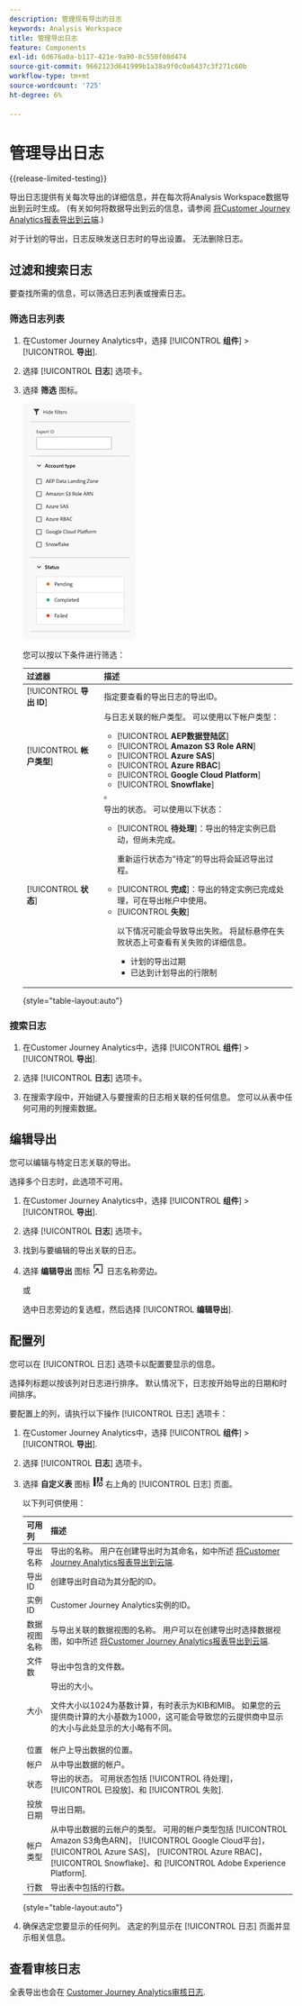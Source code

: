```yaml
---
description: 管理现有导出的日志
keywords: Analysis Workspace
title: 管理导出日志
feature: Components
exl-id: 6d676a0a-b117-421e-9a90-8c550f08d474
source-git-commit: 9662123d641999b1a38a9f0c0a6437c3f271c60b
workflow-type: tm+mt
source-wordcount: '725'
ht-degree: 6%

---
```


# 管理导出日志

{{release-limited-testing}}

导出日志提供有关每次导出的详细信息，并在每次将Analysis Workspace数据导出到云时生成。 (有关如何将数据导出到云的信息，请参阅 [将Customer Journey Analytics报表导出到云端](/help/analysis-workspace/export/export-cloud.md).)

对于计划的导出，日志反映发送日志时的导出设置。 无法删除日志。

## 过滤和搜索日志

要查找所需的信息，可以筛选日志列表或搜索日志。

### 筛选日志列表

1. 在Customer Journey Analytics中，选择 [!UICONTROL **组件**] > [!UICONTROL **导出**].

1. 选择 [!UICONTROL **日志**] 选项卡。

1. 选择 **筛选** 图标。

   ![筛选器信息](assets/export-log-filters.png)

   您可以按以下条件进行筛选：

   | 过滤器 | 描述 |
   |---------|----------|
   | [!UICONTROL **导出 ID**] | 指定要查看的导出日志的导出ID。 |
   | [!UICONTROL **帐户类型**] | 与日志关联的帐户类型。 可以使用以下帐户类型： <ul><li>[!UICONTROL **AEP数据登陆区**]</li><li>[!UICONTROL **Amazon S3 Role ARN**]</li><li>[!UICONTROL **Azure SAS**]</li><li>[!UICONTROL **Azure RBAC**]</li><li>[!UICONTROL **Google Cloud Platform**]</li><li>[!UICONTROL **Snowflake**]</li></ul>。 |
   | [!UICONTROL **状态**] | 导出的状态。 可以使用以下状态： <ul><li>[!UICONTROL **待处理**]：导出的特定实例已启动，但尚未完成。<p>重新运行状态为“待定”的导出将会延迟导出过程。</p></li><li>[!UICONTROL **完成**]：导出的特定实例已完成处理，可在导出帐户中使用。</li><li>[!UICONTROL **失败**]<p>以下情况可能会导致导出失败。 将鼠标悬停在失败状态上可查看有关失败的详细信息。 <ul><li>计划的导出过期</li><li>已达到计划导出的行限制 </li></ul> </p></li></ul> |

   {style="table-layout:auto"}

### 搜索日志

1. 在Customer Journey Analytics中，选择 [!UICONTROL **组件**] > [!UICONTROL **导出**].

1. 选择 [!UICONTROL **日志**] 选项卡。

1. 在搜索字段中，开始键入与要搜索的日志相关联的任何信息。 您可以从表中任何可用的列搜索数据。

<!-- removed for MVP: Retry an export You can re-run the export associated with the selected log, using the data as it was on the day the log was originally exported. This is useful when selecting a log that show a failed export or when selecting a log that was accidentally deleted. 

Retrying an export that has a status of Pending will delay the export process.

This option is not available when selecting multiple logs. -->

<!-- 1. In Customer Journey Analytics, select [!UICONTROL **Components**] > [!UICONTROL **Exports**].

1. Select the [!UICONTROL **Logs**] tab, then select a log.

1. Select [!UICONTROL **Retry**]. -->

## 编辑导出

您可以编辑与特定日志关联的导出。

选择多个日志时，此选项不可用。

1. 在Customer Journey Analytics中，选择 [!UICONTROL **组件**] > [!UICONTROL **导出**].

1. 选择 [!UICONTROL **日志**] 选项卡。

1. 找到与要编辑的导出关联的日志。

1. 选择 **编辑导出** 图标 ![导出日志图标](assets/export-icon.png) 日志名称旁边。

   或

   选中日志旁边的复选框，然后选择 [!UICONTROL **编辑导出**].

## 配置列

您可以在 [!UICONTROL 日志] 选项卡以配置要显示的信息。

选择列标题以按该列对日志进行排序。 默认情况下，日志按开始导出的日期和时间排序。

要配置上的列，请执行以下操作 [!UICONTROL 日志] 选项卡：

1. 在Customer Journey Analytics中，选择 [!UICONTROL **组件**] > [!UICONTROL **导出**].

1. 选择 [!UICONTROL **日志**] 选项卡。

1. 选择 **自定义表** 图标 ![自定义表](assets/customize-table-icon.png) 右上角的 [!UICONTROL 日志] 页面。

   以下列可供使用：

   | 可用列 | 描述 |
   |---------|----------|
   | 导出名称 | 导出的名称。 用户在创建导出时为其命名，如中所述 [将Customer Journey Analytics报表导出到云端](/help/analysis-workspace/export/export-cloud.md). |
   | 导出 ID | 创建导出时自动为其分配的ID。 <!-- True? --> |
   | 实例 ID | Customer Journey Analytics实例的ID。 <!-- True? --> |
   | 数据视图名称 | 与导出关联的数据视图的名称。 用户可以在创建导出时选择数据视图，如中所述 [将Customer Journey Analytics报表导出到云端](/help/analysis-workspace/export/export-cloud.md). |
   | 文件数 | 导出中包含的文件数。 |
   | 大小 | 导出的大小。<p>文件大小以1024为基数计算，有时表示为KIB和MIB。 如果您的云提供商计算的大小基数为1000，这可能会导致您的云提供商中显示的大小与此处显示的大小略有不同。</p> |
   | 位置 | 帐户上导出数据的位置。 |
   | 帐户 | 从中导出数据的帐户。 |
   | 状态 | 导出的状态。 可用状态包括 [!UICONTROL 待处理]， [!UICONTROL 已投放]、和 [!UICONTROL 失败]. |
   | 投放日期 | 导出日期。 |
   | 帐户类型 | 从中导出数据的云帐户的类型。 可用的帐户类型包括 [!UICONTROL Amazon S3角色ARN]， [!UICONTROL Google Cloud平台]， [!UICONTROL Azure SAS]， [!UICONTROL Azure RBAC]， [!UICONTROL Snowflake]、和 [!UICONTROL Adobe Experience Platform]. |
   | 行数 | 导出表中包括的行数。 |

   {style="table-layout:auto"}

1. 确保选定您要显示的任何列。 选定的列显示在 [!UICONTROL 日志] 页面并显示相关信息。

## 查看审核日志

全表导出也会在 [Customer Journey Analytics审核日志](/help/privacy/audit-log.md). <!-- Need to see what the Component Type for full-table export will be and add it here. Also, under "Event type captured by audit logs" there would be a new event type called "Full-table export". 4 actions would be "Create, Delete, Edit, Export" and "API_Request"? Also information about the locations. Probably have a different component for the location credentials.-->
